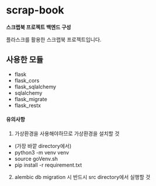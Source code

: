 # scrap-book

**스크랩북 프로젝트 백엔드 구성**

플라스크를 활용한 스크랩북 프로젝트입니다.

## 사용한 모듈

- flask
- flask_cors
- flask_sqlalchemy
- sqlalchemy
- flask_migrate
- flask_restx

#### 유의사항

1. 가상환경을 사용해야하므로 가상환경을 설치할 것

- (가장 바깥 directory에서)
- python3 -m venv venv
- source goVenv.sh
- pip install -r requirement.txt

2. alembic db migration 시 반드시 src directory에서 실행할 것
